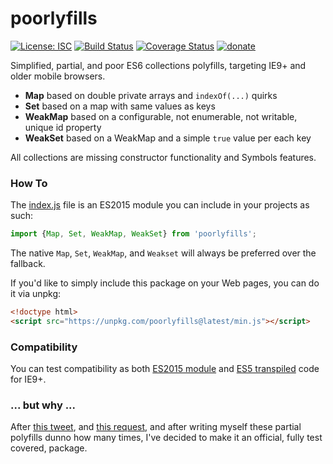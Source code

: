 # poorlyfills

[![License: ISC](https://img.shields.io/badge/License-ISC-yellow.svg)](https://opensource.org/licenses/ISC) [![Build Status](https://travis-ci.org/WebReflection/poorlyfills.svg?branch=master)](https://travis-ci.org/WebReflection/poorlyfills) [![Coverage Status](https://coveralls.io/repos/github/WebReflection/poorlyfills/badge.svg?branch=master)](https://coveralls.io/github/WebReflection/poorlyfills?branch=master) [![donate](https://img.shields.io/badge/$-donate-ff69b4.svg?maxAge=2592000&style=flat)](https://github.com/WebReflection/donate)

Simplified, partial, and poor ES6 collections polyfills, targeting IE9+ and older mobile browsers.

  * **Map** based on double private arrays and `indexOf(...)` quirks
  * **Set** based on a map with same values as keys
  * **WeakMap** based on a configurable, not enumerable, not writable, unique id property
  * **WeakSet** based on a WeakMap and a simple `true` value per each key

All collections are missing constructor functionality and Symbols features.


### How To

The [index.js](./index.js) file is an ES2015 module you can include in your projects as such:
```js
import {Map, Set, WeakMap, WeakSet} from 'poorlyfills';
```
The native `Map`, `Set`, `WeakMap`, and `Weakset` will always be preferred over the fallback.

If you'd like to simply include this package on your Web pages, you can do it via unpkg:
```html
<!doctype html>
<script src="https://unpkg.com/poorlyfills@latest/min.js"></script>
```


### Compatibility

You can test compatibility as both [ES2015 module](https://webreflection.github.io/poorlyfills/test/) and [ES5 transpiled](https://webreflection.github.io/poorlyfills/test/ie/) code for IE9+.




### ... but why ...

After [this tweet](https://twitter.com/WebReflection/status/915645417571983360), and [this request](https://twitter.com/_developit/status/915668536344883200), and after writing myself these partial polyfills dunno how many times, I've decided to make it an official, fully test covered, package.

